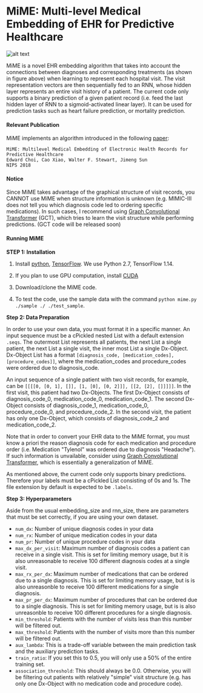 # MiME: Multi-level Medical Embedding of EHR for Predictive Healthcare
![alt text](https://i.ibb.co/41jQ2C5/ehr-structure.png "Hierarchical structure of EHR")

MiME is a novel EHR embedding algorithm that takes into account the connections between diagnoses and corresponding treatments (as shown in figure above) when learning to represent each hospital visit. The visit representation vectors are then sequentially fed to an RNN, whose hidden layer represents an entire visit history of a patient. The current code only supports a binary prediction of a given patient record (i.e. feed the last hidden layer of RNN to a sigmoid-activated linear layer). It can be used for prediction tasks such as heart failure prediction, or mortality prediction.

#### Relevant Publication

MiME implements an algorithm introduced in the following [paper](http://papers.nips.cc/paper/7706-mime-multilevel-medical-embedding-of-electronic-health-records-for-predictive-healthcare):

	MiME: Multilevel Medical Embedding of Electronic Health Records for Predictive Healthcare
	Edward Choi, Cao Xiao, Walter F. Stewart, Jimeng Sun  
	NIPS 2018
  
#### Notice

Since MiME takes advantage of the graphical structure of visit records, you CANNOT use MiME when structure information is unknown (e.g. MIMIC-III does not tell you which diagnosis code led to ordering specific medications). In such cases, I recommend using [Graph Convolutional Transformer](https://arxiv.org/pdf/1906.04716.pdf) (GCT), which tries to learn the visit structure while performing predictions. (GCT code will be released soon)

#### Running MiME

**STEP 1: Installation**  

1. Install [python](https://www.python.org/), [TensorFlow](https://www.tensorflow.org/install). We use Python 2.7, TensorFlow 1.14. 

2. If you plan to use GPU computation, install [CUDA](https://developer.nvidia.com/cuda-downloads)

3. Download/clone the MiME code.

4. To test the code, use the sample data with the command `python mime.py ./sample ./ ./test_sample`.

**Step 2: Data Preparation**

In order to use your own data, you must format it in a specific manner. An input sequence must be a cPickled nested List with a default extension `.seqs`. The outermost List represents all patients, the next List a single patient, the next List a single visit, the inner most List a single Dx-Object. Dx-Object List has a format `[diagnosis_code, [medication_codes], [procedure_codes]]`, where the medication_codes and procedure_codes were ordered due to diagnosis_code.

An input sequence of a single patient with two visit records, for example, can be `[[[[0, [0, 1], []], [1, [0], [0, 2]]], [[2, [2], []]]]]`. In the first visit, this patient had two Dx-Objects. The first Dx-Object consists of diagnosis_code_0, medication_code_0, medication_code_1. The second Dx-Object consists of diagnosis_code_1, medication_code_0, procedure_code_0, and procedure_code_2. In the second visit, the patient has only one Dx-Object, which consists of diagnosis_code_2 and medication_code_2. 

Note that in order to convert your EHR data to the MiME format, you must know a priori the reason diagnosis code for each medication and procedure order (i.e. Medication "Tylenol" was ordered due to diagnosis "Headache"). If such information is unvailable, consider using [Graph Convolutional Transformer](https://arxiv.org/pdf/1906.04716.pdf), which is essentially a generalization of MiME.

As mentioned above, the current code only supports binary predictions. Therefore your labels must be a cPickled List consisting of 0s and 1s. The file extension by default is expected to be `.labels`.

**Step 3: Hyperparameters**

Aside from the usual embedding_size and rnn_size, there are parameters that must be set correctly, if you are using your own dataset.

* `num_dx`: Number of unique diagnosis codes in your data
* `num_rx`: Number of unique medication codes in your data
* `num_pr`: Number of unique procedure codes in your data
* `max_dx_per_visit`: Maximum number of diagnosis codes a patient can receive in a single visit. This is set for limiting memory usage, but it is also unreasonable to receive 100 different diagnosis codes at a single visit.
* `max_rx_per_dx`: Maximum number of medications that can be ordered due to a single diagnosis. This is set for limiting memory usage, but is is also unreasonble to receive 100 different medications for a single diagnosis.
* `max_pr_per_dx`: Maximum number of procedures that can be ordered due to a single diagnosis. This is set for limiting memory usage, but is is also unreasonble to receive 100 different procedures for a single diagnosis.
* `min_threshold`: Patients with the number of visits less than this number will be filtered out.
* `max_threshold`: Patients with the number of visits more than this number will be filtered out.
* `aux_lambda`: This is a trade-off variable between the main prediction task and the auxiliary prediction tasks.
* `train_ratio`: If you set this to 0.5, you will only use a 50% of the entire training set.
* `association_threshold`: This should always be 0.0. Otherwise, you will be filtering out patients with relatively "simple" visit structure (e.g. has only one Dx-Object with no medication code and procedure code).
